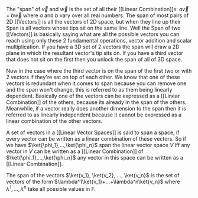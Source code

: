 The "span" of $\vec{v}$ and $\vec{w}$ is the set of all their [[Linear Combination]]s: $a\vec{v} + b\vec{w}$ where $a$ and $b$ vary over all real numbers. The span of most pairs of 2D [[Vectors]] is all the vectors of 2D space, but when they line up their Span is all vectors whose tips sit on the same line. Well the Span of two [[Vectors]] is basically saying what are all the possible vectors you can reach using only these 2 fundamental operations, vector addition and scalar multiplication. If you have a 3D set of 2 vectors the span will draw a 2D plane in which the resultant vector's tip sits on. If you have a third vector that does not sit on the first then you unlock the span of all of 3D space.

Now in the case where the third vector is on the span of the first two or with 2 vectors if they're sat on top of each other. We know that one of these vectors is redundant when it comes to span because you can remove one and the span won't change, this is referred to as them being linearly dependent. Basically one of the vectors can be expressed as a [[Linear Combination]] of the others, because its already in the span of the others. Meanwhile, if a vector really does another dimension to the span then it is referred to as linearly independent because it cannot be expressed as a linear combination of the other vectors.

A set of vectors in a [[Linear Vector Spaces]] is said to span a space, if every vector can be written as a linear combination of these vectors. So if we have $\ket{\phi_1},...,\ket{\phi_n}$ span the linear vector space $V$ iff any vector in $V$ can be written as a [[Linear Combination]] of $\ket{\phi_1},...,\ket{\phi_n}$ any vector in this space can be written as a [[Linear Combination]]. 

The span of the vectors $\ket{v_1}, \ket{v_2}, ..., \ket{v_n}$ is the set of vectors of the form $\lambda^1\ket{v_1}+...+\lambda^n\ket{v_n}$ where $\lambda^1,...,\lambda^n$ take all possible values in F. 

